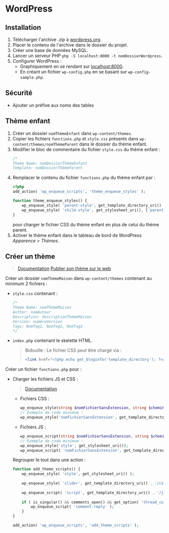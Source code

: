 # WordPress

## Installation 

1. Télécharger l'archive .zip à [wordpress.org](https://wordpress.org/download/).
1. Placer le contenu de l'archive dans le dossier du projet.
1. Créer une base de données MySQL.
1. Lancer un serveur PHP `php -S localhost:8000 -t nomDossierWordpress`.
1. Configurer WordPress :
    - Graphiquement en se rendant sur [localhost:8000](http://localhost:8000).
    - En créant un fichier `wp-config.php` en se basant sur `wp-config-sample.php`.

## Sécurité

- Ajouter un préfixe aux noms des tables

## Thème enfant

1. Créer un dossier `nomThèmeEnfant` dans `wp-content/themes`.
1. Copier les fichiers `functions.php` et `style.css` présents dans `wp-content/themes/nomThèmeParent` dans le dossier du thème enfant.
1. Modifier le bloc de commentaire du fichier `style.css` du thème enfant :
    ```css
    /*
    Theme Name: nomDossierThèmeEnfant
    Template: nomDossierThèmeParent
    ```
1. Remplacer le contenu du fichier `functions.php` du thème enfant par :
    ```php
    <?php
    add_action( 'wp_enqueue_scripts', 'theme_enqueue_styles' );

    function theme_enqueue_styles() {
        wp_enqueue_style( 'parent-style', get_template_directory_uri() . '/style.css' );
        wp_enqueue_style( 'child-style', get_stylesheet_uri(), ['parent-style'] );
    }
    ```
    pour charger le fichier CSS du thème enfant en plus de celui du thème parent.
1. Activer le thème enfant dans le tableau de bord de WordPress *Apparence > Thèmes*.

## Créer un thème

> [Documentation](https://developer.wordpress.org/themes/getting-started/)
> [Publier son thème sur le web](https://wordpress.org/themes/getting-started/)

Créer un dossier `nomThèmeMaison` dans `wp-content/themes` contenant au minimum 2 fichiers :
- `style.css` contenant :
    ```css
    /*
    Theme Name: nomThèmeMaison
    Author: nomAuteur
    Description: descriptionThèmeMaison
    Version: numéroVersion
    Tags: NomTag1, NomTag2, NomTag3
    */
    ```
- `index.php` contenant le skelette HTML. 
    > Bidouille : Le fichier CSS peut être chargé via :
    > ```php
    > <link href="<?php echo get_bloginfo('template_directory'); ?>/nomFichier.css" rel="stylesheet">
    > ```

Créer un fichier `functions.php` pour :
- Charger les fichiers JS et CSS :
    
    > [Documentation](https://developer.wordpress.org/themes/basics/including-css-javascript/)

    - Fichiers CSS :
        ```php
        wp_enqueue_style(string $nomFichierSansExtension, string $cheminFichier, array $autreFichiers = [], ?float $numéroVersion = null, ?string $media = null);
        // Exemple de code minimum :
        wp_enqueue_style('nomFichierSansExtension', get_template_directory_uri() . '/css/nomFichier.css');
        ```

    - Fichiers JS :
        ```php
        wp_enqueue_script(string $nomFichierSansExtension, string $cheminFichier, ?array $autreFichiers = false, ?float $numéroVersion = null, bool $inFooter);
        // Exemple de code minimum :
        wp_enqueue_style('style', get_stylesheet_uri());
        wp_enqueue_script( 'nomFichierSansExtension', get_template_directory_uri() . '/js/nomFichier.js', array ( 'jquery' ), 1.1, true);
        ```
    
    Regrouper le tout dans une action :
    ```php
    function add_theme_scripts() {
        wp_enqueue_style( 'style', get_stylesheet_uri() );
        
        wp_enqueue_style( 'slider', get_template_directory_uri() . '/css/slider.css', array(), '1.1', 'all');
        
        wp_enqueue_script( 'script', get_template_directory_uri() . '/js/script.js', array ( 'jquery' ), 1.1, true);
        
        if ( is_singular() && comments_open() && get_option( 'thread_comments' ) ) {
            wp_enqueue_script( 'comment-reply' );
        }
    }
    
    add_action( 'wp_enqueue_scripts', 'add_theme_scripts' );
    ```
